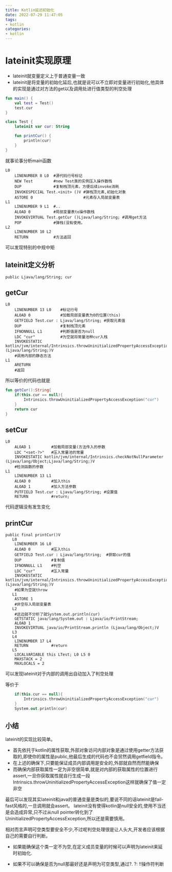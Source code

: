 ```yaml
---
title: Kotlin延迟初始化
date: 2022-07-29 11:47:05
tags:
- kotlin
categories:
- kotlin
---
```








# lateinit实现原理

- lateinit就变量定义上于普通变量一致
- lateinit是将变量的初始化延后,也就是说可以不立即对变量进行初始化,他具体的实现是通过对方法的get以及调用处进行值类型的判空处理


```kotlin
fun main() {
    val test = Test()
    test.cur
}

class Test {
    lateinit var cur: String

    fun printCur() {
        println(cur)
    }
}
```

就事论事分析main函数
```
L0
    LINENUMBER 8 L0  #源代码行号标记
    NEW Test         #new Test类的实例压入操作数栈
    DUP              #复制栈顶元素，方便后续invoke消耗
    INVOKESPECIAL Test.<init> ()V #弹栈顶元素,初始化对象
    ASTORE 0                      #元素存入局部变量表
L1
    LINENUMBER 9 L1  #..
    ALOAD 0          #局部变量表to操作数栈
    INVOKEVIRTUAL Test.getCur ()Ljava/lang/String; #调用get方法
    POP              #弹栈(没有使用。
L2
    LINENUMBER 10 L2
    RETURN           #方法返回
```
可以发现特别的中规中矩

## lateinit定义分析

```
public Ljava/lang/String; cur
```


## getCur

```
L0
    LINENUMBER 13 L0    #标记行号
    ALOAD 0             #加载局部变量表为0的位置(this)
    GETFIELD Test.cur : Ljava/lang/String; #获取元素值
    DUP                 #复制栈顶元素
    IFNONNULL L1        #判断值是否为null
    LDC "cur"           #为空就将常量池种cur入栈
    INVOKESTATIC kotlin/jvm/internal/Intrinsics.throwUninitializedPropertyAccessException (Ljava/lang/String;)V  
    #调用内部的静态方法
L1
    ARETURN
    #返回

```

所以等价的代码也就是
```kotlin
fun getCur():String{
    if(this.cur == null){
        Intrinsics.throwUninitializedPropertyAccessException("cur")
    }
    return cur
}
```

## setCur

```
L0
    ALOAD 1         #加载局部变量(方法传入的参数
    LDC "<set-?>"   #压入常量池的常量
    INVOKESTATIC kotlin/jvm/internal/Intrinsics.checkNotNullParameter (Ljava/lang/Object;Ljava/lang/String;)V
    #检测函数的参数
L1
    LINENUMBER 13 L1
    ALOAD 0         #加入this
    ALOAD 1         #加入方法参数
    PUTFIELD Test.cur : Ljava/lang/String; #设置值
    RETURN          #return;
```

代码逻辑没有发生变化


## printCur

```
public final printCur()V
   L0
    LINENUMBER 16 L0
    ALOAD 0         #压入this
    GETFIELD Test.cur : Ljava/lang/String;  #获取cur的值
    DUP             #复制值
    IFNONNULL L1    #判空
    LDC "cur"       #压入常量
    INVOKESTATIC kotlin/jvm/internal/Intrinsics.throwUninitializedPropertyAccessException (Ljava/lang/String;)V
    #如果为空就throw
   L1
    ASTORE 1
    #非空存入局部变量表
   L2
    #这边就不分析了就System.out.println(cur)
    GETSTATIC java/lang/System.out : Ljava/io/PrintStream;
    ALOAD 1
    INVOKEVIRTUAL java/io/PrintStream.println (Ljava/lang/Object;)V
   L3
   L4
    LINENUMBER 17 L4
    RETURN          #return
   L5
    LOCALVARIABLE this LTest; L0 L5 0
    MAXSTACK = 2
    MAXLOCALS = 2
```
可以发现lateinit对于内部的调用出自动加入了判空处理

等价于
```kotlin
    if(this.cur == null){
        Intrinsics.throwUninitializedPropertyAccessException("cur")
    }
    System.out.println(cur)
```


## 小结
lateinit的实现比较简单。
- 首先依托于kotlin的属性获取,外部对象访问内部对象是通过使用getter方法获取的,即使你的属性是public,他最后生成的代码也不会贸然调用getfield指令。
- 在上述的确保下,只要能保证成员内部调用是安全的,外部就自然而然能确保
- 而确保内部获取属性一定为非空很简单,就是对内部的获取属性的位置进行assert,一旦你获取属性就自行生成一段Intrinsics.throwUninitializedPropertyAccessException这样就确保了值一定非空



最后可以发现其实lateinit和java的普通变量是类似的,要说不同的话lateinit是fail-fast风格的,一旦调用就会assert。
lateinit没有使得kotlin是null安全的,使用不当还是会造成异常,只不过从null pointer转化到了UninitializedPropertyAccessException,所以还是需要慎用。


相对而言声明可空类型要安全不少,不过呢判空处理很是让人头大,开发者应该根据自己的需要自行判断。
- 如果能确保这个类一定不为空,在定义成员变量的时候可以声明为lateinit来延时初始化.

- 如果不可以确保是否为null那最好还是声明为可空类型,通过?. ?: !!操作符判断